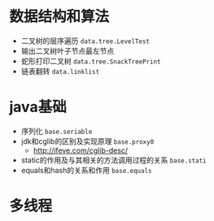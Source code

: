 # 数据结构和算法

- 二叉树的层序遍历 `data.tree.LevelTest`
- 输出二叉树叶子节点最左节点
- 蛇形打印二叉树 `data.tree.SnackTreePrint`
- 链表翻转 `data.linklist`

# java基础 
- 序列化 `base.seriable`
- jdk和cglib的区别及实现原理 `base.proxy0`
   - http://ifeve.com/cglib-desc/
- static的作用及与其相关的方法调用过程的关系  `base.stati`
- equals和hash的关系和作用 `base.equals`


# 多线程

